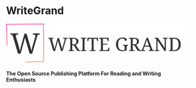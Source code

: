 # WriteGrand
![Logo](https://raw.githubusercontent.com/the-write-grand-team/write-grand-platform/master/Frontend/public/static/assets/logo.png)
#### The Open Source Publishing Platform For Reading and Writing Enthusiasts
